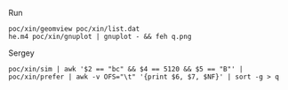 Run 

    poc/xin/geomview poc/xin/list.dat
	he.m4 poc/xin/gnuplot | gnuplot - && feh q.png


Sergey

    poc/xin/sim | awk '$2 == "bc" && $4 == 5120 && $5 == "B"' | poc/xin/prefer | awk -v OFS="\t" '{print $6, $7, $NF}' | sort -g > q


